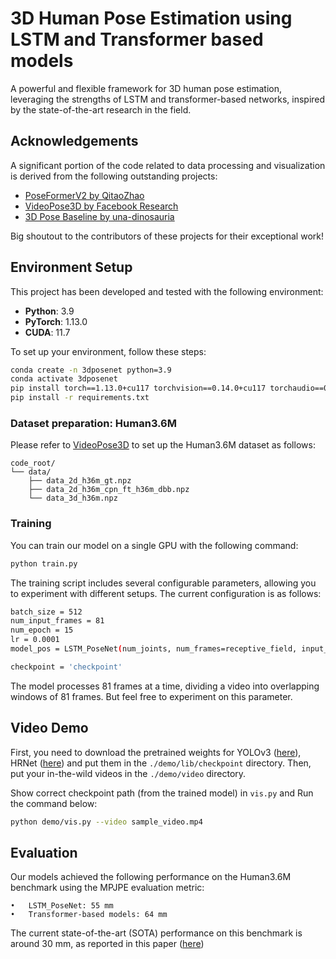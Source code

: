 # 3D Human Pose Estimation using LSTM and Transformer based models

A powerful and flexible framework for 3D human pose estimation, leveraging the strengths of LSTM and transformer-based networks, inspired by the state-of-the-art research in the field.

## Acknowledgements

A significant portion of the code related to data processing and visualization is derived from the following outstanding projects:
- [PoseFormerV2 by QitaoZhao](https://github.com/QitaoZhao/PoseFormerV2)
- [VideoPose3D by Facebook Research](https://github.com/facebookresearch/VideoPose3D)
- [3D Pose Baseline by una-dinosauria](https://github.com/una-dinosauria/3d-pose-baseline)

Big shoutout to the contributors of these projects for their exceptional work!

## Environment Setup

This project has been developed and tested with the following environment:

- **Python**: 3.9
- **PyTorch**: 1.13.0
- **CUDA**: 11.7

To set up your environment, follow these steps:

```bash
conda create -n 3dposenet python=3.9
conda activate 3dposenet
pip install torch==1.13.0+cu117 torchvision==0.14.0+cu117 torchaudio==0.13.0 --extra-index-url https://download.pytorch.org/whl/cu117
pip install -r requirements.txt
```

### Dataset preparation: Human3.6M

Please refer to [VideoPose3D](https://github.com/facebookresearch/VideoPose3D) to set up the Human3.6M dataset as follows:

```
code_root/
└── data/
	├── data_2d_h36m_gt.npz
	├── data_2d_h36m_cpn_ft_h36m_dbb.npz
	└── data_3d_h36m.npz
```

### Training

You can train our model on a single GPU with the following command:

```bash
python train.py
```

The training script includes several configurable parameters, allowing you to experiment with different setups. The current configuration is as follows:


```bash
batch_size = 512
num_input_frames = 81
num_epoch = 15
lr = 0.0001
model_pos = LSTM_PoseNet(num_joints, num_frames=receptive_field, input_dim=2, output_dim=3)

checkpoint = 'checkpoint'

```

The model processes 81 frames at a time, dividing a video into overlapping windows of 81 frames. But feel free to experiment on this parameter.

## Video Demo

First, you need to download the pretrained weights for YOLOv3 ([here](https://drive.google.com/file/d/1YgA9riqm0xG2j72qhONi5oyiAxc98Y1N/view?usp=sharing)), HRNet ([here](https://drive.google.com/file/d/1YLShFgDJt2Cs9goDw9BmR-UzFVgX3lc8/view?usp=sharing)) and put them in the `./demo/lib/checkpoint` directory. Then, put your in-the-wild videos in the `./demo/video` directory. 

Show correct checkpoint path (from the trained model) in `vis.py` and Run the command below:

```bash
python demo/vis.py --video sample_video.mp4
```

## Evaluation

Our models achieved the following performance on the Human3.6M benchmark using the MPJPE evaluation metric:

	•	LSTM_PoseNet: 55 mm
	•	Transformer-based models: 64 mm


The current state-of-the-art (SOTA) performance on this benchmark is around 30 mm, as reported in this paper ([here](https://arxiv.org/pdf/2401.09836))


